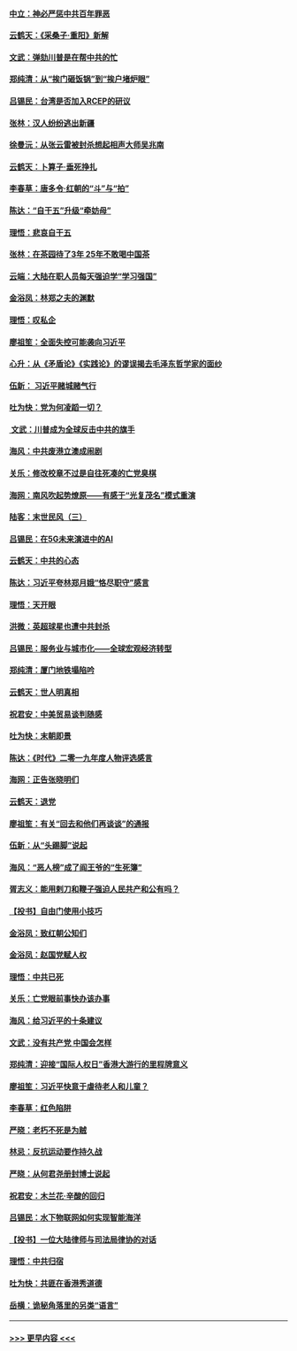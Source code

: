#### [中立：神必严惩中共百年罪恶](../pages/nsc993/n11744970.md?t=12252155) 
#### [云鹤天：《采桑子‧重阳》新解](../pages/nsc993/n11744948.md?t=12252155) 
#### [文武：弹劾川普是在帮中共的忙](../pages/nsc993/n11744758.md?t=12252155) 
#### [郑纯清：从“挨门砸饭锅”到“挨户堵炉眼”](../pages/nsc993/n11744745.md?t=12252155) 
#### [吕锡民：台湾是否加入RCEP的研议](../pages/nsc993/n11744701.md?t=12252155) 
#### [张林：汉人纷纷逃出新疆](../pages/nsc993/n11743530.md?t=12252155) 
#### [徐曼沅：从张云雷被封杀想起相声大师吴兆南](../pages/nsc993/n11741816.md?t=12252155) 
#### [云鹤天：卜算子‧垂死挣扎](../pages/nsc993/n11739956.md?t=12252155) 
#### [李春草：唐多令‧红朝的“斗”与“拍”](../pages/nsc993/n11739830.md?t=12252155) 
#### [陈达：“自干五”升级“牵妨母”](../pages/nsc993/n11739724.md?t=12252155) 
#### [理悟：悲哀自干五](../pages/nsc993/n11739547.md?t=12252155) 
#### [张林：在茶园待了3年 25年不敢喝中国茶](../pages/nsc993/n11739240.md?t=12252155) 
#### [云端：大陆在职人员每天强迫学“学习强国”](../pages/nsc993/n11738735.md?t=12252155) 
#### [金浴凤：林郑之夫的渊默](../pages/nsc993/n11737735.md?t=12252155) 
#### [理悟：叹私企](../pages/nsc993/n11737715.md?t=12252155) 
#### [廖祖笙：全面失控可能袭向习近平](../pages/nsc993/n11737704.md?t=12252155) 
#### [心升：从《矛盾论》《实践论》的谬误揭去毛泽东哲学家的面纱](../pages/nsc993/n11736962.md?t=12252155) 
#### [伍新： 习近平赌城赌气行](../pages/nsc993/n11736929.md?t=12252155) 
#### [吐为快：党为何凌蹈一切？](../pages/nsc993/n11736915.md?t=12252155) 
#### [ 文武：川普成为全球反击中共的旗手](../pages/nsc993/n11736882.md?t=12252155) 
#### [海风：中共废港立澳成闹剧](../pages/nsc993/n11735857.md?t=12252155) 
#### [关乐：修改校章不过是自往死凑的亡党臭棋](../pages/nsc993/n11735097.md?t=12252155) 
#### [海网：南风吹起势燎原——有感于“光复茂名”模式重演](../pages/nsc993/n11732308.md?t=12252155) 
#### [陆客：末世民风（三）](../pages/nsc993/n11732211.md?t=12252155) 
#### [吕锡民：在5G未来演进中的AI](../pages/nsc993/n11730010.md?t=12252155) 
#### [云鹤天：中共的心态](../pages/nsc993/n11729906.md?t=12252155) 
#### [陈达：习近平夸林郑月娥“恪尽职守”感言](../pages/nsc993/n11729881.md?t=12252155) 
#### [理悟：天开眼](../pages/nsc993/n11729699.md?t=12252155) 
#### [洪微：英超球星也遭中共封杀](../pages/nsc993/n11727243.md?t=12252155) 
#### [吕锡民：服务业与城市化——全球宏观经济转型](../pages/nsc993/n11725845.md?t=12252155) 
#### [郑纯清：厦门地铁塌陷吟](../pages/nsc993/n11725813.md?t=12252155) 
#### [云鹤天：世人明真相](../pages/nsc993/n11725621.md?t=12252155) 
#### [祝君安：中美贸易谈判随感](../pages/nsc993/n11725609.md?t=12252155) 
#### [吐为快：末朝即景](../pages/nsc993/n11723365.md?t=12252155) 
#### [陈达：《时代》二零一九年度人物评选感言](../pages/nsc993/n11723337.md?t=12252155) 
#### [海网：正告张晓明们](../pages/nsc993/n11723228.md?t=12252155) 
#### [云鹤天：退党](../pages/nsc993/n11723056.md?t=12252155) 
#### [廖祖笙：有关“回去和他们再谈谈”的通报](../pages/nsc993/n11722442.md?t=12252155) 
#### [伍新：从“头踢脚”说起](../pages/nsc993/n11722429.md?t=12252155) 
#### [海风：“恶人榜”成了阎王爷的“生死簿”](../pages/nsc993/n11722272.md?t=12252155) 
#### [胥志义：能用剌刀和鞭子强迫人民共产和公有吗？](../pages/nsc993/n11720569.md?t=12252155) 
#### [【投书】自由门使用小技巧](../pages/nsc993/n11720180.md?t=12252155) 
#### [金浴凤：致红朝公知们](../pages/nsc993/n11720563.md?t=12252155) 
#### [金浴凤：赵国党赋人权](../pages/nsc993/n11720533.md?t=12252155) 
#### [理悟：中共已死](../pages/nsc993/n11720233.md?t=12252155) 
#### [关乐：亡党眼前事快办该办事](../pages/nsc993/n11719160.md?t=12252155) 
#### [海风：给习近平的十条建议](../pages/nsc993/n11717616.md?t=12252155) 
#### [文武：没有共产党 中国会怎样](../pages/nsc993/n11717584.md?t=12252155) 
#### [郑纯清：迎接“国际人权日”香港大游行的里程牌意义](../pages/nsc993/n11717417.md?t=12252155) 
#### [廖祖笙：习近平快意于虐待老人和儿童？](../pages/nsc993/n11715313.md?t=12252155) 
#### [李春草：红色陷阱](../pages/nsc993/n11715029.md?t=12252155) 
#### [严晓：老朽不死是为贼](../pages/nsc993/n11712910.md?t=12252155) 
#### [林忌：反抗运动要作持久战](../pages/nsc993/n11712623.md?t=12252155) 
#### [严晓：从何君尧册封博士说起](../pages/nsc993/n11712465.md?t=12252155) 
#### [祝君安：木兰花·辛酸的回归](../pages/nsc993/n11712381.md?t=12252155) 
#### [吕锡民：水下物联网如何实现智能海洋](../pages/nsc993/n11711158.md?t=12252155) 
#### [【投书】一位大陆律师与司法局律协的对话](../pages/nsc993/n11709675.md?t=12252155) 
#### [理悟：中共归宿](../pages/nsc993/n11710059.md?t=12252155) 
#### [吐为快：共匪在香港秀道德](../pages/nsc993/n11709979.md?t=12252155) 
#### [岳横：诡秘角落里的另类“语言”](../pages/nsc993/n11709792.md?t=12252155) 

----
#### [ >>> 更早内容 <<< ](../indexes/nsc993-earlier.md)
